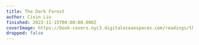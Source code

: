 ```yaml
---
title: The Dark Forest
author: Cixin Liu
finished: 2023-11-15T00:00:00.000Z
coverImage: https://book-covers.nyc3.digitaloceanspaces.com/readings/the-dark-forest-01.jpg
dropped: false
---
```


